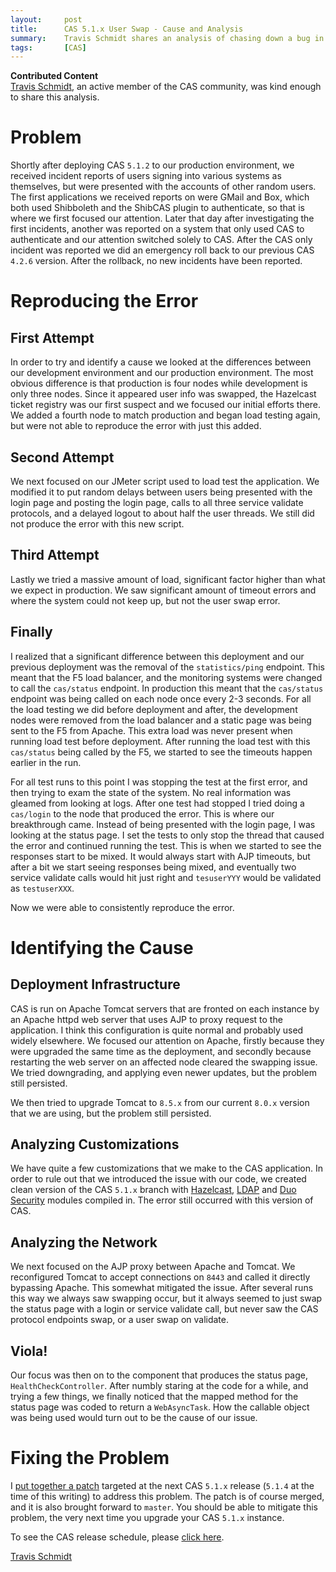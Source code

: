 ```yaml
---
layout:     post
title:      CAS 5.1.x User Swap - Cause and Analysis
summary:    Travis Schmidt shares an analysis of chasing down a bug in CAS 5.1.x where user identities were swapped.
tags:       [CAS]
---
```


<div class="alert alert-info">
  <strong>Contributed Content</strong><br/><a href="travis.schmidt@gmail.com">Travis Schmidt</a>, an active member of the CAS community, was kind enough to share this analysis.
</div>

# Problem

Shortly after deploying CAS `5.1.2` to our production environment, we received incident reports of users signing into various systems as themselves, but were presented with the accounts of other random users.  The first applications we received reports on were GMail and Box, which both used Shibboleth and the ShibCAS plugin to authenticate, so that is where we first focused our attention. Later that day after investigating the first incidents, another was reported on a system that only used CAS to authenticate and our attention switched solely to CAS.  After the CAS only incident was reported we did an emergency roll back to our previous CAS `4.2.6` version.  After the rollback, no new incidents have been reported.

# Reproducing the Error

## First Attempt

In order to try and identify a cause we looked at the differences between our development environment and our production environment.  The most obvious difference is that production is four nodes while development is only three nodes.  Since it appeared user info was swapped, the Hazelcast ticket registry was our first suspect and we focused our initial efforts there.  We added a fourth node to match production and began load testing again, but were not able to reproduce the error with just this added.  

## Second Attempt

We next focused on our JMeter script used to load test the application.  We modified it to put random delays between users being presented with the login page and posting the login page, calls to all three service validate protocols, and a delayed logout to about half the user threads.  We still did not produce the error with this new script.

## Third Attempt

Lastly we tried a massive amount of load, significant factor higher than what we expect in production.  We saw significant amount of timeout errors and where the system could not keep up, but not the user swap error.

## Finally

I realized that a significant difference between this deployment and our previous deployment was the removal of the `statistics/ping` endpoint.  This meant that the F5 load balancer, and the monitoring systems were changed to call the `cas/status` endpoint.  In production this meant that the `cas/status` endpoint was being called on each node once every 2-3 seconds.  For all the load testing we did before deployment and after, the development nodes were removed from the load balancer and a static page was being sent to the F5 from Apache.  This extra load was never present when running load test before deployment. After running the load test with this `cas/status` being called by the F5, we started to see the timeouts happen earlier in the run.  

For all test runs to this point I was stopping the test at the first error, and then trying to exam the state of the system.  No real information was gleamed from looking at logs.  After one test had stopped I tried doing a `cas/login` to the node that produced the error.  This is where our breakthrough came.  Instead of being presented with the login page, I was looking at the status page. I set the tests to only stop the thread that caused the error and continued running the test.  This is when we started to see the responses start to be mixed.  It would always start with AJP timeouts, but after a bit we start seeing responses being mixed, and eventually two service validate calls would hit just right and `tesuserYYY` would be validated as `testuserXXX`. 

Now we were able to consistently reproduce the error.

# Identifying the Cause

## Deployment Infrastructure 

CAS is run on Apache Tomcat servers that are fronted on each instance by an Apache httpd web server that uses AJP to proxy request to the application.  I think this configuration is quite normal and probably used widely elsewhere.  We focused our attention on Apache, firstly because they were upgraded the same time as the deployment, and secondly because restarting the web server on an affected node cleared the swapping issue.  We tried downgrading, and applying even newer updates, but the problem still persisted.

We then tried to upgrade Tomcat to `8.5.x` from our current `8.0.x` version that we are using, but the problem still persisted.  

## Analyzing Customizations

We have quite a few customizations that we make to the CAS application.  In order to rule out that we introduced the issue with our code, we created clean version of the CAS `5.1.x` branch with [Hazelcast](https://apereo.github.io/cas/5.1.x/installation/Hazelcast-Ticket-Registry.html), [LDAP](https://apereo.github.io/cas/5.1.x/installation/LDAP-Authentication.html) and [Duo Security](https://apereo.github.io/cas/5.1.x/installation/DuoSecurity-Authentication.html) modules compiled in.  The error still occurred with this version of CAS.

## Analyzing the Network

We next focused on the AJP proxy between Apache and Tomcat.  We reconfigured Tomcat to accept connections on `8443` and called it directly bypassing Apache.  This somewhat mitigated the issue.  After several runs this way we always saw swapping occur, but it always seemed to just swap the status page with a login or service validate call, but never saw the CAS protocol endpoints swap, or a user swap on validate.  

## Viola!

Our focus was then on to the component that produces the status page, `HealthCheckController`.  After numbly staring at the code for a while, and trying a few things, we finally noticed that the mapped method for the status page was coded to return a `WebAsyncTask`. How the callable object was being used would turn out to be the cause of our issue.

# Fixing the Problem 
 
I [put together a patch]( https://github.com/apereo/cas/pull/2891) targeted at the next CAS `5.1.x` release (`5.1.4` at the time of this writing) to address this problem. The patch is of course merged, and it is also brought forward to `master`. You should be able to mitigate this problem, the very next time you upgrade your CAS `5.1.x` instance.

To see the CAS release schedule, please [click here](https://github.com/apereo/cas/milestones).

[Travis Schmidt](travis.schmidt@gmail.com)